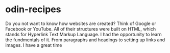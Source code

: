 # odin-recipes
Do you not want to know how websites are created? Think of Google or Facebook or YouTube. All of their structures were built on HTML, which stands for Hyperlink Text Markup Language. I had the opportunity to learn the fundmentals of it. From paragraphs and headings to setting up links and images. I have a great time
